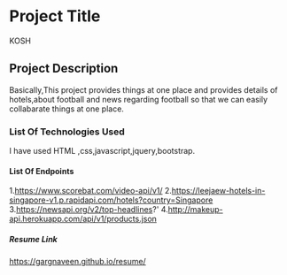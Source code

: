 # Project Title

KOSH

## Project Description
  
  Basically,This project provides things at one place and provides details of hotels,about football and news regarding football so that we can easily collabarate things at one place.

### List Of Technologies Used

I have used HTML ,css,javascript,jquery,bootstrap.

#### List Of Endpoints

1.https://www.scorebat.com/video-api/v1/
2.https://leejaew-hotels-in-singapore-v1.p.rapidapi.com/hotels?country=Singapore
3.https://newsapi.org/v2/top-headlines?'
4.http://makeup-api.herokuapp.com/api/v1/products.json

##### Resume Link

https://gargnaveen.github.io/resume/




